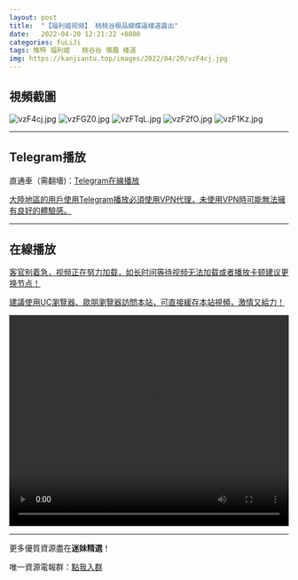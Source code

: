 ```yaml
---
layout: post
title:  "【福利姬视频】 桃桃谷极品蝴蝶逼楼道露出"
date:   2022-04-20 12:21:22 +0800
categories: FuLiJi
tags: 推特 福利姬   桃谷谷 情趣 楼道
img: https://kanjiantu.top/images/2022/04/20/vzF4cj.jpg
---
```



## 視頻截圖

![vzF4cj.jpg](https://kanjiantu.top/images/2022/04/20/vzF4cj.jpg)
![vzFGZ0.jpg](https://kanjiantu.top/images/2022/04/20/vzFGZ0.jpg)
![vzFTqL.jpg](https://kanjiantu.top/images/2022/04/20/vzFTqL.jpg)
![vzF2fO.jpg](https://kanjiantu.top/images/2022/04/20/vzF2fO.jpg)
![vzF1Kz.jpg](https://kanjiantu.top/images/2022/04/20/vzF1Kz.jpg)

* * *
## Telegram播放

直通車（需翻墻)：[Telegram在線播放](https://t.me/mimeijingxuan/789)


<u>大陸地區的用戶使用Telegram播放必須使用VPN代理，未使用VPN時可能無法擁有良好的體驗感。</u> 
* * *
## 在線播放
<u>客官别着急，视频正在努力加载，如长时间等待视频无法加载或者播放卡顿建议更换节点！</u>

<u>建議使用UC瀏覽器、歐朋瀏覽器訪問本站，可直接緩存本站視頻，激情又給力！</u>
<center><video src="https://cdn.publer.io/uploads/videos/625ec4a2db27975d6ed3fed7/500288d81ad06642333ab3d441d56015.mp4" width="100%" height="380px" controls="controls"></video></center>

* * *
更多優質資源盡在**迷妹精選**！

唯一資源電報群：[點我入群](https://t.me/mimeijingxuan)


